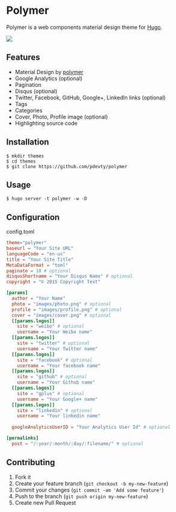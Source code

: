 # Polymer

Polymer is a web components material design theme for [Hugo](http://gohugo.io/).

![](https://github.com/pdevty/polymer/blob/master/images/tn.png)

## Features

- Material Design by [polymer](https://www.polymer-project.org/1.0/)
- Google Analytics (optional)
- Pagination
- Disqus (optional)
- Twitter, Facebook, GitHub, Google+, LinkedIn links (optional)
- Tags
- Categories
- Cover, Photo, Profile image (optional)
- Highlighting source code

## Installation

```shell
$ mkdir themes
$ cd themes
$ git clone https://github.com/pdevty/polymer
```

## Usage

```shell
$ hugo server -t polymer -w -D
```

## Configuration

config.toml

```toml
theme="polymer"
baseurl = "Your Site URL"
languageCode = "en-us"
title = "Your Site Title"
MetaDataFormat = "toml"
paginate = 10 # optional
disqusShortname = "Your Disqus Name" # optional
copyright = "© 2015 Copyright Text"

[params]
  author = "Your Name"
  photo = "images/photo.png" # optional
  profile = "images/profile.png" # optional
  cover = "images/cover.png" # optional
  [[params.logos]]
    site = "weibo" # optional
	username = "Your Weibo name"
  [[params.logos]]
    site = "twitter" # optional
	username = "Your Twitter name"
  [[params.logos]]
    site = "facebook" # optional
	username = "Your facebook name"
  [[params.logos]]
    site = "github" # optional
	username = "Your Github name"
  [[params.logos]]
    site = "gplus" # optional
	username = "Your Google+ name"
  [[params.logos]]
    site = "linkedin" # optional
	username = "Your linkedin name"
	
  googleAnalyticsUserID = "Your Analytics User Id" # optional

[permalinks]
  post = "/:year/:month/:day/:filename/" # optional
```

## Contributing

1. Fork it
2. Create your feature branch (`git checkout -b my-new-feature`)
3. Commit your changes (`git commit -am 'Add some feature'`)
4. Push to the branch (`git push origin my-new-feature`)
5. Create new Pull Request